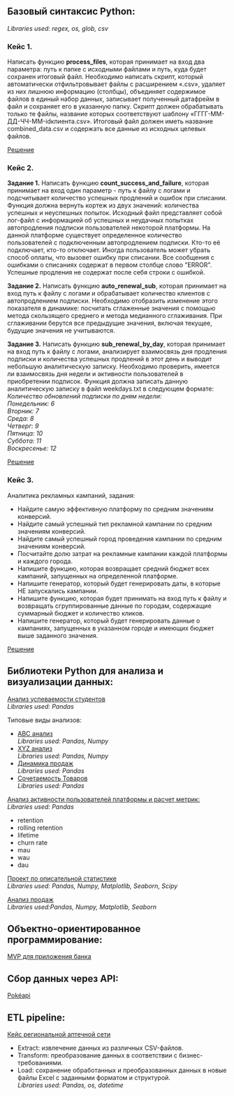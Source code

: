 ## Базовый синтаксис Python:
*Libraries used: regex, os, glob, csv*

### **Кейс 1.** <br>
Написать функцию **process_files**, которая принимает на вход два параметра: путь к папке с исходными файлами и путь, куда будет сохранен итоговый файл. Необходимо написать скрипт, который автоматически отфильтровывает файлы с расширением «.csv», удаляет из них лишнюю информацию (столбцы), объединяет содержимое файлов в единый набор данных, записывает полученный датафрейм в файл и сохраняет его в указанную папку. Скрипт должен обрабатывать только те файлы, название которых соответствуют шаблону «ГГГГ-ММ-ДД-ЧЧ-ММ-idклиента.csv». Итоговый файл должен иметь название combined_data.csv и содержать все данные из исходных целевых файлов. 

[Решение](https://github.com/Advantl/Case-Studies-Python/blob/main/process_files.ipynb)

### **Кейс 2.**
**Задание 1.**
Написать функцию **count_success_and_failure**, которая принимает на вход один параметр -  путь к файлу с логами и подсчитывает количество успешных продлений и ошибок при списании. Функция должна вернуть кортеж из двух значений: количества успешных и неуспешных попыток. Исходный файл представляет собой лог-файл с информацией об успешных и неудачных попытках автопродления подписки пользователей некоторой платформы. На данной платформе существует определенное количество пользователей с подключенным автопродлением подписки. Кто-то её подключает, кто-то отключает. Иногда пользователь может убрать способ оплаты, что вызовет ошибку при списании. Все сообщения с ошибками о списаниях содержат в первом столбце слово "ERROR". Успешные продления не содержат после себя строки с ошибкой.

**Задание 2.** Написать функцию **auto_renewal_sub**, которая принимает на вход путь к файлу с логами и обрабатывает количество клиентов с автопродлением подписки. Необходимо отобразить изменение этого показателя в динамике: посчитать сглаженные значения с помощью метода скользящего среднего и метода медианного сглаживания. При сглаживании берутся все предыдущие значения, включая текущее, будущие значения не учитываются.

**Задание 3.** Написать функцию **sub_renewal_by_day**, которая принимает на вход путь к файлу с логами, анализирует взаимосвязь дня продления подписки и количества успешных продлений в этот день и выводит небольшую аналитическую записку. Необходимо проверить, имеется ли взаимосвязь дня недели и активности пользователей в приобретении подписок. Функция должна записать данную аналитическую записку в файл weekdays.txt в следующем формате:<br>
*Количество обновлений подписки по дням недели:<br>
Понедельник: 6<br>
Вторник: 7<br>
Среда: 8<br>
Четверг: 9<br>
Пятница: 10<br>
Суббота: 11<br>
Воскресенье: 12<br>*

[Решение](https://github.com/Advantl/Case-Studies-Python/blob/main/solutions%20for%20case%202.ipynb)

### **Кейс 3.**
Аналитика рекламных кампаний, задания:
- Найдите самую эффективную платформу по средним значениям конверсий.
- Найдите самый успешный тип рекламной кампании по средним значениям конверсий.
- Найдите самый успешный город проведения кампании по средним значениям конверсий.
- Посчитайте долю затрат на рекламные кампании каждой платформы и каждого города.
- Напишите функцию, которая возвращает средний бюджет всех кампаний, запущенных на определенной платформе.
- Напишите генератор, который будет генерировать даты, в которые НЕ запускались кампании.
- Напишите функцию, которая будет принимать на вход путь к файлу и возвращать сгруппированные данные по городам, содержащие суммарный бюджет и количество кликов.
- Напишите генератор, который будет генерировать данные о кампаниях, запущенных в указанном городе и имеющих бюджет выше заданного значения.

[Решение](https://github.com/Advantl/Case-Studies-Python/blob/main/solution_case_3.ipynb)

## Библиотеки Python для анализа и визуализации данных:

[Анализ успеваемости студентов](https://github.com/Advantl/Case-Studies-Python/blob/main/Python%20for%20DA/students_performance.ipynb)<br>
*Libraries used: Pandas*

Типовые виды анализов:
- [ABC анализ](https://github.com/Advantl/Case-Studies-Python/blob/main/Python%20for%20DA/pandas_analysis.ipynb)  
*Libraries used: Pandas, Numpy*
- [XYZ анализ](https://github.com/Advantl/Case-Studies-Python/blob/main/Python%20for%20DA/pandas_analysis.ipynb)  
*Libraries used: Pandas, Numpy*
- [Динамика продаж](https://github.com/Advantl/Case-Studies-Python/blob/main/Python%20for%20DA/pandas_analysis.ipynb)  
*Libraries used: Pandas*
- [Сочетаемость Товаров](https://github.com/Advantl/Case-Studies-Python/blob/main/Python%20for%20DA/pandas_analysis.ipynb)  
*Libraries used: Pandas*

[Анализ активности пользователей платформы и расчет метрик:](https://github.com/Advantl/Case-Studies-Python/blob/main/Python%20for%20DA/pandas_metrics.ipynb)  
*Libraries used: Pandas*
- retention  
- rolling retention  
- lifetime  
- churn rate  
- mau  
- wau  
- dau  

[Проект по описательной статистике]()  
*Libraries used: Pandas, Numpy, Matplotlib, Seaborn, Scipy*

[Анализ продаж](https://github.com/Advantl/Case-Studies-Python/blob/main/Python%20for%20DA/pandas_sales_analysis.ipynb)  
*Libraries used:Pandas, Numpy, Matplotlib, Seaborn*   

## Объектно-ориентированное программирование:

[MVP для приложения банка](OOP/oop_python.ipynb)


## Сбор данных через API: 

[Pokéapi](API/pokeapi.ipynb)

## ETL pipeline:

[Кейс региональной аптечной сети](https://github.com/Advantl/Case-Studies-Python/blob/main/ETL/etl_case.ipynb)
- Extract: извлечение данных из различных CSV-файлов.    
- Transform: преобразование данных в соответствии с бизнес-требованиями.    
- Load: сохранение обработанных и преобразованных данных в новые файлы Excel с заданными форматом и структурой.  
*Libraries used: Pandas, os, datetime*
